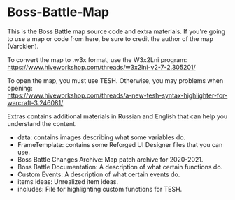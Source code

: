 # Boss-Battle-Map

This is the Boss Battle map source code and extra materials. If you're going to use a map or code from here, be sure to credit the author of the map (Varcklen).

To convert the map to .w3x format, use the W3x2Lni program:
<br>https://www.hiveworkshop.com/threads/w3x2lni-v2-7-2.305201/

To open the map, you must use TESH. Otherwise, you may problems when opening:
<br>https://www.hiveworkshop.com/threads/a-new-tesh-syntax-highlighter-for-warcraft-3.246081/

Extras contains additional materials in Russian and English that can help you understand the content.
- data: contains images describing what some variables do.
- FrameTemplate: contains some Reforged UI Designer files that you can use.
- Boss Battle Changes Archive: Map patch archive for 2020-2021.
- Boss Battle Documentation: A description of what certain functions do.
- Custom Events: A description of what certain events do.
- items ideas: Unrealized item ideas.
- includes: File for highlighting custom functions for TESH.
